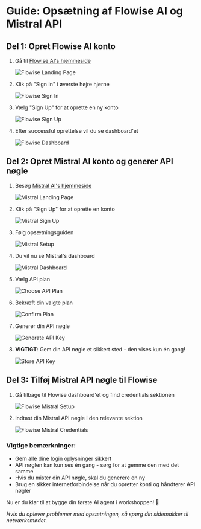 # Guide: Opsætning af Flowise AI og Mistral API

## Del 1: Opret Flowise AI konto

1. Gå til [Flowise AI's hjemmeside](https://flowiseai.com)

   ![Flowise Landing Page](sreendumps/01_flowiseai_landing_page.png)

2. Klik på "Sign In" i øverste højre hjørne

   ![Flowise Sign In](sreendumpts/02_flowiseai_signin.png)

3. Vælg "Sign Up" for at oprette en ny konto

   ![Flowise Sign Up](sreendumpts/03_flowiseai_signup.png)

4. Efter successful oprettelse vil du se dashboard'et

   ![Flowise Dashboard](sreendumpts/04_flowiseai_signedin_landing.png)

## Del 2: Opret Mistral AI konto og generer API nøgle

1. Besøg [Mistral AI's hjemmeside](https://mistral.ai)

   ![Mistral Landing Page](sreendumpts/05_mistral_landing_page.png)

2. Klik på "Sign Up" for at oprette en konto

   ![Mistral Sign Up](sreendumpts/06_mistral_signup.png)

3. Følg opsætningsguiden

   ![Mistral Setup](sreendumpts/07_mistral_setup.png)

4. Du vil nu se Mistral's dashboard

   ![Mistral Dashboard](sreendumpts/08_mistral_signedin_landing.png)

5. Vælg API plan

   ![Choose API Plan](sreendumpts/09_mistral_api_choose_plan.png)

6. Bekræft din valgte plan

   ![Confirm Plan](sreendumpts/10_mistral_choose_plan.png)

7. Generer din API nøgle

   ![Generate API Key](sreendumpts/11_mistral_genAPIkey.png)

8. **VIGTIGT**: Gem din API nøgle et sikkert sted - den vises kun én gang!

   ![Store API Key](sreendumpts/12_mistral_store_key.png)

## Del 3: Tilføj Mistral API nøgle til Flowise

1. Gå tilbage til Flowise dashboard'et og find credentials sektionen

   ![Flowise Mistral Setup](sreendumpts/13_flowiseai_setup_mistral_cred.png)

2. Indtast din Mistral API nøgle i den relevante sektion

   ![Flowise Mistral Credentials](sreendumpts/14_flowiseai_setup_mistral_cred_2.png)

### Vigtige bemærkninger:
- Gem alle dine login oplysninger sikkert
- API nøglen kan kun ses én gang - sørg for at gemme den med det samme
- Hvis du mister din API nøgle, skal du generere en ny
- Brug en sikker internetforbindelse når du opretter konti og håndterer API nøgler

Nu er du klar til at bygge din første AI agent i workshoppen! 🎉

_Hvis du oplever problemer med opsætningen, så spørg din sidemakker til netværksmødet._